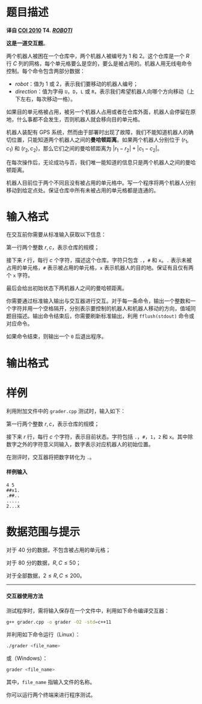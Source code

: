 
# 题目描述

**译自 [COI 2010](http://hsin.hr/coci/archive/2009_2010/) T4.** ***[ROBOTI](http://hsin.hr/coci/archive/2009_2010/olympiad_tasks.pdf)***

**这是一道交互题**。

两个机器人被困在一个仓库中，两个机器人被编号为 $1$ 和 $2$。这个仓库是一个 $R$ 行 $C$ 列的网格，每个单元格要么是空的，要么是被占用的。机器人用无线电命令控制。每个命令包含两部分数据：
- *robot*：值为 $1$ 或 $2$，表示我们要移动的机器人编号；
- *direction*：值为字母 `U`，`D`，`L` 或 `R`，表示我们希望机器人向哪个方向移动（上下左右，每次移动一格）。

如果目的单元格被占用，被另一个机器人占用或者在仓库外面，机器人会停留在原地，什么事都不会发生，否则机器人就会移向目的单元格。

机器人装配有 GPS 系统，然而由于部署时出现了故障，我们不能知道机器人的确切位置，只能知道两个机器人之间的**曼哈顿距离**。如果两个机器人分别位于 $(r_1,c_1)$ 和 $(r_2,c_2)$，那么它们之间的曼哈顿距离为 $|r_1-r_2|+|c_1-c_2|$。

在每次操作后，无论成功与否，我们唯一能知道的信息只是两个机器人之间的曼哈顿距离。

机器人目前位于两个不同且没有被占用的单元格中。写一个程序将两个机器人分别移动到给定点处。保证仓库中所有未被占用的单元格都是连通的。

# 输入格式

在交互前你需要从标准输入获取以下信息：

第一行两个整数 $r,c$，表示仓库的规模；

接下来 $r$ 行，每行 $c$ 个字符，描述这个仓库。字符只包含 `.`，`#` 和 `x`。`.` 表示未被占用的单元格，`#` 表示被占用的单元格，`x` 表示机器人的目的地。保证有且仅有两个 `x` 字符。

最后会给出初始状态下两机器人之间的曼哈顿距离。

你需要通过标准输入输出与交互器进行交互。对于每一条命令，输出一个整数和一个字符并用一个空格隔开，分别表示要控制的机器人和机器人移动的方向，值域同题目描述。输出命令结束后，你需要刷新标准输出，利用 `fflush(stdout)` 命令或对应命令。

如果命令结束，则输出一个 `0` 后退出程序。

# 输出格式



# 样例

利用附加文件中的 `grader.cpp` 测试时，输入如下：

第一行两个整数 $r,c$，表示仓库的规模；

接下来 $r$ 行，每行 $c$ 个字符，表示目前状态。字符包括 `.`，`#`，`1`，`2` 和 `x`。其中除数字之外的字符意义同输入，数字表示对应机器人的初始位置。

在测评时，交互器将把数字转化为 `.`。

#### 样例输入
```plain
4 5
##x1.
.##..
.....
2...x
```


# 数据范围与提示

对于 $40$ 分的数据，不包含被占用的单元格；

对于 $80$ 分的数据，$R,C\le 50$；

对于全部数据，$2\le R,C\le 200$。

---

#### 交互器使用方法

测试程序时，需将输入保存在一个文件中，利用如下命令编译交互器：

```bash
g++ grader.cpp -o grader -O2 -std=c++11
```

并利用如下命令运行（Linux）：
```bash
./grader <file_name>
```

或（Windows）：
```bash
grader <file_name>
```

其中，`file_name` 指输入文件的名称。

你可以运行两个终端来进行程序测试。

